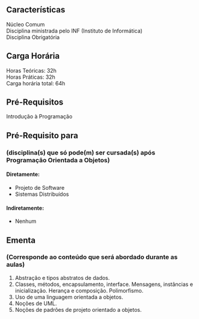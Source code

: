 ## Características  
Núcleo Comum  
Disciplina ministrada pelo INF (Instituto de Informática)  
Disciplina Obrigatória  

## Carga Horária  
Horas Teóricas: 32h  
Horas Práticas: 32h  
Carga horária total: 64h  

## Pré-Requisitos  
Introdução à Programação

## Pré-Requisito para  
### (disciplina(s) que só pode(m) ser cursada(s) após Programação Orientada a Objetos)  
  
#### Diretamente:
* Projeto de Software  
* Sistemas Distribuídos

#### Indiretamente:  
* Nenhum

## Ementa  
### (Corresponde ao conteúdo que será abordado durante as aulas)  
1.  Abstração e tipos abstratos de dados.
2.  Classes, métodos, encapsulamento, interface. Mensagens, instâncias e inicialização. Herança e composição. Polimorfismo.
3.  Uso de uma linguagem orientada a objetos.
4.  Noções de UML.
5.  Noções de padrões de projeto orientado a objetos.
